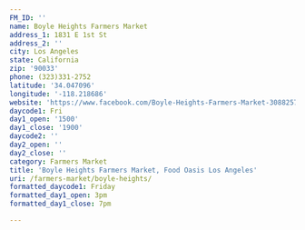 ```yaml
---
FM_ID: ''
name: Boyle Heights Farmers Market
address_1: 1831 E 1st St
address_2: ''
city: Los Angeles
state: California
zip: '90033'
phone: (323)331-2752
latitude: '34.047096'
longitude: '-118.218686'
website: 'https://www.facebook.com/Boyle-Heights-Farmers-Market-308825742488228/"'
daycode1: Fri
day1_open: '1500'
day1_close: '1900'
daycode2: ''
day2_open: ''
day2_close: ''
category: Farmers Market
title: 'Boyle Heights Farmers Market, Food Oasis Los Angeles'
uri: /farmers-market/boyle-heights/
formatted_daycode1: Friday
formatted_day1_open: 3pm
formatted_day1_close: 7pm

---
```

